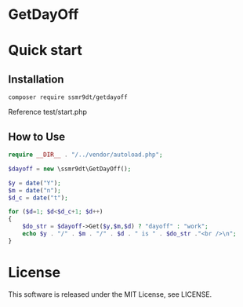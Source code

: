 # GetDayOff

# Quick start

## Installation

```
composer require ssmr9dt/getdayoff
```

Reference test/start.php

## How to Use

```php
require __DIR__ . "/../vendor/autoload.php";

$dayoff = new \ssmr9dt\GetDayOff();

$y = date("Y");
$m = date("n");
$d_c = date("t");

for ($d=1; $d<$d_c+1; $d++)
{
	$do_str = $dayoff->Get($y,$m,$d) ? "dayoff" : "work";
	echo $y . "/" . $m . "/" . $d . " is " . $do_str ."<br />\n";
}
```

# License
This software is released under the MIT License, see LICENSE.

